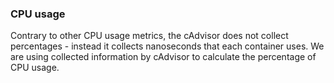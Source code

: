 <!-- usedin: [ _legacy_docker/stack-management/service-monitoring.md, _maestro/stack-management/service-monitoring.md, _node/stack-management/service-monitoring.md, _rails/stack-management/service-monitoring.md] -->


### CPU usage
Contrary to other CPU usage metrics, the cAdvisor does not collect percentages - instead it collects nanoseconds that each container uses. We are using collected information by cAdvisor to calculate the percentage of CPU usage.

